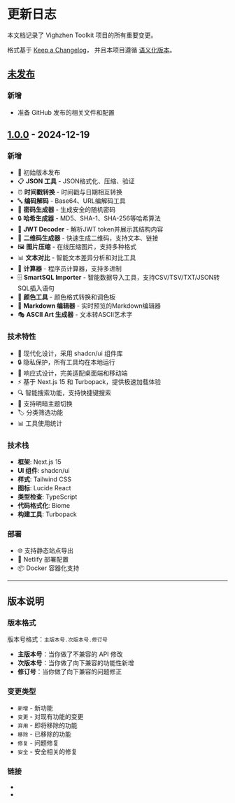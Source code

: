 # 更新日志

本文档记录了 Vighzhen Toolkit 项目的所有重要变更。

格式基于 [Keep a Changelog](https://keepachangelog.com/zh-CN/1.0.0/)，
并且本项目遵循 [语义化版本](https://semver.org/lang/zh-CN/)。

## [未发布]

### 新增
- 准备 GitHub 发布的相关文件和配置

## [1.0.0] - 2024-12-19

### 新增
- 🎉 初始版本发布
- 📋 **JSON 工具** - JSON格式化、压缩、验证
- ⏰ **时间戳转换** - 时间戳与日期相互转换
- 🔤 **编码解码** - Base64、URL编解码工具
- 🔐 **密码生成器** - 生成安全的随机密码
- 🔒 **哈希生成器** - MD5、SHA-1、SHA-256等哈希算法
- 🎫 **JWT Decoder** - 解析JWT token并展示其结构内容
- 📱 **二维码生成器** - 快速生成二维码，支持文本、链接
- 🖼️ **图片压缩** - 在线压缩图片，支持多种格式
- 📊 **文本对比** - 智能文本差异分析和对比工具
- 🧮 **计算器** - 程序员计算器，支持多进制
- 🗄️ **SmartSQL Importer** - 智能数据导入工具，支持CSV/TSV/TXT/JSON转SQL插入语句
- 🎨 **颜色工具** - 颜色格式转换和调色板
- 📝 **Markdown 编辑器** - 实时预览的Markdown编辑器
- 🎭 **ASCII Art 生成器** - 文本转ASCII艺术字

### 技术特性
- 🎨 现代化设计，采用 shadcn/ui 组件库
- 🔒 隐私保护，所有工具均在本地运行
- 📱 响应式设计，完美适配桌面端和移动端
- ⚡ 基于 Next.js 15 和 Turbopack，提供极速加载体验
- 🔍 智能搜索功能，支持快捷键搜索
- 🌙 支持明暗主题切换
- 🏷️ 分类筛选功能
- 📊 工具使用统计

### 技术栈
- **框架**: Next.js 15
- **UI 组件**: shadcn/ui
- **样式**: Tailwind CSS
- **图标**: Lucide React
- **类型检查**: TypeScript
- **代码格式化**: Biome
- **构建工具**: Turbopack

### 部署
- 🌐 支持静态站点导出
- 🚀 Netlify 部署配置
- 📦 Docker 容器化支持

---

## 版本说明

### 版本格式

版本号格式：`主版本号.次版本号.修订号`

- **主版本号**：当你做了不兼容的 API 修改
- **次版本号**：当你做了向下兼容的功能性新增
- **修订号**：当你做了向下兼容的问题修正

### 变更类型

- `新增` - 新功能
- `变更` - 对现有功能的变更
- `弃用` - 即将移除的功能
- `移除` - 已移除的功能
- `修复` - 问题修复
- `安全` - 安全相关的修复

### 链接

- [未发布]: https://github.com/vighzhen/vighzhen-toolkit/compare/v1.0.0...HEAD
- [1.0.0]: https://github.com/vighzhen/vighzhen-toolkit/releases/tag/v1.0.0